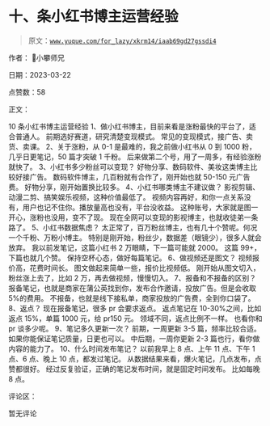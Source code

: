 # 十、条小红书博主运营经验

> 原文：[`www.yuque.com/for_lazy/xkrm14/iaab69gd27gssdi4`](https://www.yuque.com/for_lazy/xkrm14/iaab69gd27gssdi4)

作者： 📌小攀师兄

日期：2023-03-22

点赞数：58

正文：

10 条小红书博主运营经验 1、做小红书博主，目前来看是涨粉最快的平台了，适合普通人。 前期选好赛道，研究清楚变现模式。 常见的变现模式，接广告、卖货、卖课。 2、关于涨粉，从 0-1 是最难的，我之前做小红书从 0 到 1000 粉，几乎日更笔记，50 篇才突破 1 千粉。 后来做第二个号，用了一周多，有经验涨粉就快了。 3、小红书多少粉丝可以变现？ 好物分享、数码软件、美妆这类博主比较好接广告。 数码软件博主，几百粉就有合作了，刚开始也就 50-150 元广告费。 好物分享，刚开始置换比较多。 4、小红书哪类博主不建议做？ 影视剪辑、动漫二剪、搞笑娱乐视频，这种价值最低了。 视频内容再好，和你一点关系没有，用户也记不住你。播放量高也没有，平台没收益。 这种账号，大家就是图一开心，涨粉也没用，变不了现。 现在全网可以变现的影视博主，也就收徒弟一条路了。 5、小红书数据焦虑？ 太正常了，百万粉丝博主，也有几十个赞呢。何况一个千粉、万粉小博主。 特别是刚开始，粉丝少，数据差（眼镜少），很多人就会放弃。 我以前发笔记，这篇小红书 2 万眼睛，下一篇可能就 2000。 这篇 99+，下篇也就几个赞。 保持空杯心态，做好每篇笔记。 6、做视频还是图文？ 视频报价高，花费时间长。 图文做起来简单一些，报价比视频低。 刚开始从图文切入，粉丝涨上去了，比如 2 万，再去做视频，慢慢切入。 7、报备和不报备的区别？ 报备笔记，也就是商家在蒲公英找到你，发布合作邀请，投放广告。但是会收取 5%的费用。 不报备，也就是线下接私单，商家投放的广告费，全到你口袋了。 8、返点？ 现在报备笔记，很多 pr 会要求返点。 返点笔记在 10-30%之间，比如返点 15%，单篇 1000 元，给 pr150 元。 领域不同，返点比例不一样。 也看你和 pr 谈多少呢。 9、笔记多久更新一次？ 前期，一周更新 3-5 篇，频率比较合适。 如果你能保证笔记质量，日更也可以。 中后期，一周你更新 2-3 篇也行，看你做内容的能力了。 10、什么时间发布笔记？ 以前我早上 8 点、上午 11 点、下午 1 点、6 点、晚上 10 点，都发过笔记。 从数据结果来看，爆火笔记，几点发布，点赞都很好。 经过反复验证，正确的笔记发布时间，就是固定时间发布。 比如每晚 8 点。

评论区：

暂无评论


